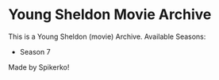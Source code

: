 # Young Sheldon Movie Archive
This is a Young Sheldon (movie) Archive.
Available Seasons:
* Season 7

Made by Spikerko!

